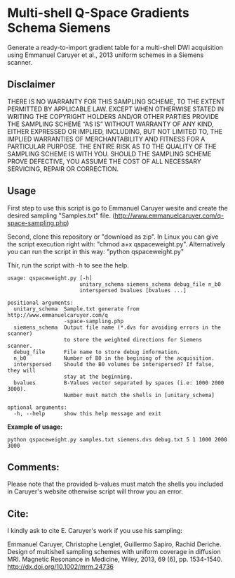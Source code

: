 # Multi-shell Q-Space Gradients Schema Siemens

Generate a ready-to-import gradient table for a multi-shell DWI acquisition using Emmanuel Caruyer et al., 2013 uniform schemes in a Siemens scanner.

## Disclaimer
THERE IS NO WARRANTY FOR THIS SAMPLING SCHEME, TO THE EXTENT PERMITTED BY APPLICABLE LAW. EXCEPT WHEN OTHERWISE STATED IN WRITING THE COPYRIGHT HOLDERS AND/OR OTHER PARTIES PROVIDE THE SAMPLING SCHEME “AS IS” WITHOUT WARRANTY OF ANY KIND, EITHER EXPRESSED OR IMPLIED, INCLUDING, BUT NOT LIMITED TO, THE IMPLIED WARRANTIES OF MERCHANTABILITY AND FITNESS FOR A PARTICULAR PURPOSE. THE ENTIRE RISK AS TO THE QUALITY OF THE SAMPLING SCHEME IS WITH YOU. SHOULD THE SAMPLING SCHEME PROVE DEFECTIVE, YOU ASSUME THE COST OF ALL NECESSARY SERVICING, REPAIR OR CORRECTION.

##  Usage

First step to use this script is go to Emmanuel Caruyer wesite and create the desired sampling "Samples.txt" file. (http://www.emmanuelcaruyer.com/q-space-sampling.php)

Second, clone this repository or "download as zip". In Linux you can give the script execution right with: "chmod a+x qspaceweight.py". Alternatively you can run the script in this way: "python qspaceweight.py"

Thir, run the script with -h to see the help.

```
usage: qspaceweight.py [-h]
                       unitary_schema siemens_schema debug_file n_b0
                       interspersed bvalues [bvalues ...]

positional arguments:
  unitary_schema  Sample.txt generate from http://www.emmanuelcaruyer.com/q
                  -space-sampling.php
  siemens_schema  Output file name (*.dvs for avoiding errors in the scanner)
                  to store the weighted directions for Siemens scanner.
  debug_file      File name to store debug information.
  n_b0            Number of B0 in the begining of the acquisition.
  interspersed    Should the B0 volumes be interspersed? If false, they will
                  stay at the beginning.
  bvalues         B-Values vector separated by spaces (i.e: 1000 2000 3000).
                  Number must match the shells in [unitary_schema]

optional arguments:
  -h, --help      show this help message and exit
```
**Example of usage:**
```shell
python qspaceweight.py samples.txt siemens.dvs debug.txt 5 1 1000 2000 3000
```

## Comments:

Please note that the provided b-values must match the shells you included in Caruyer's website otherwise script will throw you an error.

## Cite:

I kindly ask to cite E. Caruyer's work if you use his sampling:

Emmanuel Caruyer, Christophe Lenglet, Guillermo Sapiro, Rachid Deriche. Design of multishell sampling schemes with uniform coverage in diffusion MRI. Magnetic Resonance in Medicine, Wiley, 2013, 69 (6), pp. 1534-1540. <http://dx.doi.org/10.1002/mrm.24736>
